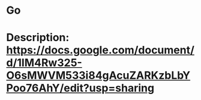 # Go

# Description: https://docs.google.com/document/d/1IM4Rw325-O6sMWVM533i84gAcuZARKzbLbYPoo76AhY/edit?usp=sharing